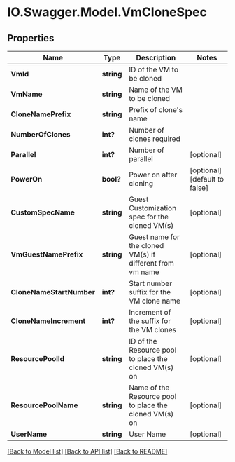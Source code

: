 # IO.Swagger.Model.VmCloneSpec
## Properties

Name | Type | Description | Notes
------------ | ------------- | ------------- | -------------
**VmId** | **string** | ID of the VM to be cloned | 
**VmName** | **string** | Name of the VM to be cloned | 
**CloneNamePrefix** | **string** | Prefix of clone&#39;s name | 
**NumberOfClones** | **int?** | Number of clones required | 
**Parallel** | **int?** | Number of parallel | [optional] 
**PowerOn** | **bool?** | Power on after cloning | [optional] [default to false]
**CustomSpecName** | **string** | Guest Customization spec for the cloned VM(s) | [optional] 
**VmGuestNamePrefix** | **string** | Guest name for the cloned VM(s) if different from vm name | [optional] 
**CloneNameStartNumber** | **int?** | Start number suffix for the VM clone name | [optional] 
**CloneNameIncrement** | **int?** | Increment of the suffix for the VM clones | [optional] 
**ResourcePoolId** | **string** | ID of the Resource pool to place the cloned VM(s) on | [optional] 
**ResourcePoolName** | **string** | Name of the Resource pool to place the cloned VM(s) on | [optional] 
**UserName** | **string** | User Name | [optional] 

[[Back to Model list]](../README.md#documentation-for-models) [[Back to API list]](../README.md#documentation-for-api-endpoints) [[Back to README]](../README.md)

